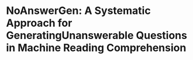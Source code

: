 # NoAnswerGen: A Systematic Approach for GeneratingUnanswerable Questions in Machine Reading Comprehension

